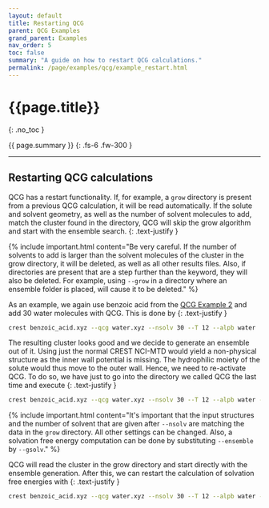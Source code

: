 ```yaml
---
layout: default
title: Restarting QCG
parent: QCG Examples
grand_parent: Examples
nav_order: 5
toc: false
summary: "A guide on how to restart QCG calculations."
permalink: /page/examples/qcg/example_restart.html
---
```


# {{page.title}}
{: .no_toc }

{{ page.summary }}
{: .fs-6 .fw-300 }

---

## Restarting QCG calculations

QCG has a restart functionality. If, for example, a `grow` directory is present from a 
previous QCG calculation, it will be read automatically. If the solute and solvent geometry, 
as well as the number of solvent molecules to add, match the cluster found in the directory, 
QCG will skip the grow algorithm and start with the ensemble search.
{: .text-justify }

{% include important.html content="Be very careful. If the number of solvents to add is larger than the solvent molecules of the cluster in the grow directory, it will be deleted, as well as all other results files. Also, if directories are present that are a step further than the keyword, they will also be deleted. For example, using `--grow` in a directory where an ensemble folder is placed, will cause it to be deleted." %}

As an example, we again use benzoic acid from the [QCG Example 2](../qcg/example_2.html) and add 30 water molecules with QCG.
This is done by
{: .text-justify }

```bash
crest benzoic_acid.xyz --qcg water.xyz --nsolv 30 --T 12 --alpb water
```


The resulting cluster looks good and we decide to generate an ensemble out of it. 
Using just the normal CREST NCI-MTD would yield a non-physical structure as the inner 
wall potential is missing. The hydrophilic moiety of the solute would thus move to the 
outer wall. Hence, we need to re-activate QCG. To do so, we have just to go into the 
directory we called QCG the last time and execute
{: .text-justify }

```bash
crest benzoic_acid.xyz --qcg water.xyz --nsolv 30 --T 12 --alpb water --ensemble
```

{% include important.html content="It's important that the input structures and the number of solvent that are given after `--nsolv` are matching the data in the `grow` directory. All other settings can be changed. Also, a solvation free energy computation can be done by substituting `--ensemble` by `--gsolv`." %}


QCG will read the cluster in the grow directory and start directly with the ensemble generation. After this, we can restart the calculation of solvation free energies with
{: .text-justify }

```bash
crest benzoic_acid.xyz --qcg water.xyz --nsolv 30 --T 12 --alpb water --gsolv
```
